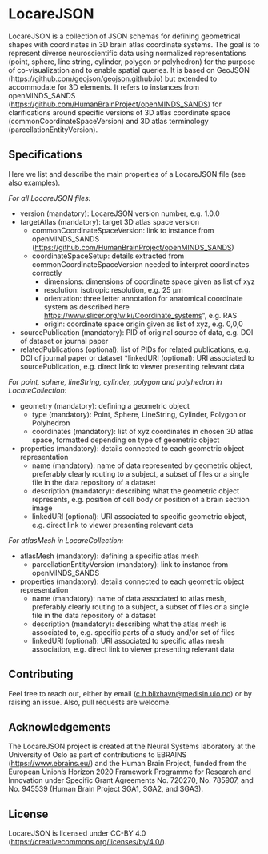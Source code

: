 # LocareJSON

LocareJSON is a collection of JSON schemas for defining geometrical shapes with coordinates in 3D brain atlas coordinate systems. The goal is to represent diverse neuroscientific data using normalized representations (point, sphere, line string, cylinder, polygon or polyhedron) for the purpose of co-visualization and to enable spatial queries. It is based on GeoJSON (https://github.com/geojson/geojson.github.io) but extended to accommodate for 3D elements. It refers to instances from openMINDS_SANDS (https://github.com/HumanBrainProject/openMINDS_SANDS) for clarifications around specific versions of 3D atlas coordinate space (commonCoordinateSpaceVersion) and 3D atlas terminology (parcellationEntityVersion).   



## Specifications
Here we list and describe the main properties of a LocareJSON file (see also examples).

_For all LocareJSON files:_
* version	(mandatory): LocareJSON version number, e.g. 1.0.0
* targetAtlas (mandatory): target 3D atlas space version 
  * commonCoordinateSpaceVersion: link to instance from openMINDS_SANDS (https://github.com/HumanBrainProject/openMINDS_SANDS)
  * coordinateSpaceSetup: details extracted from commonCoordinateSpaceVersion needed to interpret coordinates correctly
      * dimensions: dimensions of coordinate space given as list of xyz  
      * resolution: isotropic resolution, e.g. 25 μm
      * orientation: three letter annotation for anatomical coordinate system as described here https://www.slicer.org/wiki/Coordinate_systems", e.g. RAS
      * origin: coordinate space origin given as list of xyz, e.g. 0,0,0 
* sourcePublication	(mandatory): PID of original source of data, e.g. DOI of dataset or journal paper
* relatedPublications	(optional):	list of PIDs for related publications, e.g. DOI of journal paper or dataset 
*linkedURI (optional): URI associated to sourcePublication, e.g. direct link to viewer presenting relevant data

_For point, sphere, lineString, cylinder, polygon and polyhedron in LocareCollection:_		
* geometry (mandatory): defining a geometric object  
  * type (mandatory): Point, Sphere, LineString, Cylinder, Polygon or Polyhedron
  * coordinates (mandatory): list of xyz coordinates in chosen 3D atlas space, formatted depending on type of geometric object
* properties (mandatory): details connected to each geometric object representation
  * name (mandatory): name of data represented by geometric object, preferably clearly routing to a subject, a subset of files or a single file in the data repository of a dataset
  * description (mandatory): describing what the geometric object represents, e.g. position of cell body or position of a brain section image
  * linkedURI (optional): URI associated to specific geometric object, e.g. direct link to viewer presenting relevant data

_For atlasMesh in LocareCollection:_
* atlasMesh (mandatory): defining a specific atlas mesh
  * parcellationEntityVersion (mandatory): link to instance from openMINDS_SANDS
* properties (mandatory): details connected to each geometric object representation
  * name (mandatory): name of data associated to atlas mesh, preferably clearly routing to a subject, a subset of files or a single file in the data repository of a dataset
  * description (mandatory): describing what the atlas mesh is associated to, e.g. specific parts of a study and/or set of files
  * linkedURI (optional): URI associated to specific atlas mesh association, e.g. direct link to viewer presenting relevant data

## Contributing
Feel free to reach out, either by email (c.h.blixhavn@medisin.uio.no) or by raising an issue. Also, pull requests are welcome. 

## Acknowledgements
The LocareJSON project is created at the Neural Systems laboratory at the University of Oslo as part of contributions to EBRAINS (https://www.ebrains.eu/) and the Human Brain Project, funded from the European Union’s Horizon 2020 Framework Programme for Research and Innovation under Specific Grant Agreements No. 720270, No. 785907, and No. 945539 (Human Brain Project SGA1, SGA2, and SGA3).

## License
LocareJSON is licensed under CC-BY 4.0 (https://creativecommons.org/licenses/by/4.0/).
